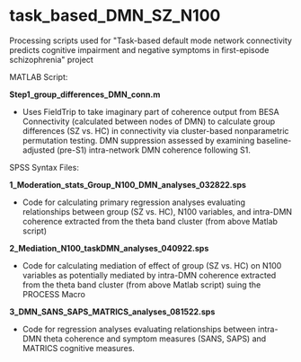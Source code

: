 # task_based_DMN_SZ_N100
Processing scripts used for "Task-based default mode network connectivity predicts cognitive impairment and negative symptoms in first-episode schizophrenia" project

MATLAB Script:

**Step1_group_differences_DMN_conn.m**
- Uses FieldTrip to take imaginary part of coherence output from BESA Connectivity (calculated between nodes of DMN) to calculate group differences (SZ vs. HC) in connectivity via cluster-based nonparametric permutation testing. DMN suppression assessed by examining baseline-adjusted (pre-S1) intra-network DMN coherence following S1.

SPSS Syntax Files:

**1_Moderation_stats_Group_N100_DMN_analyses_032822.sps**
- Code for calculating primary regression analyses evaluating relationships between group (SZ vs. HC), N100 variables, and intra-DMN coherence extracted from the theta band cluster (from above Matlab script)

**2_Mediation_N100_taskDMN_analyses_040922.sps**
- Code for calculating mediation of effect of group (SZ vs. HC) on N100 variables as potentially mediated by intra-DMN coherence extracted from the theta band cluster (from above Matlab script) suing the PROCESS Macro

**3_DMN_SANS_SAPS_MATRICS_analyses_081522.sps**
- Code for regression analyses evaluating relationships between intra-DMN theta coherence and symptom measures (SANS, SAPS) and MATRICS cognitive measures.
